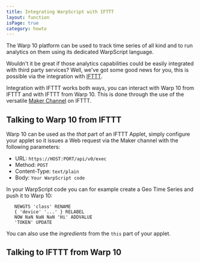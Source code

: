 ```yaml
---
title: Integrating WarpScript with IFTTT
layout: function
isPage: true
category: howto
---
```


The Warp 10 platform can be used to track time series of all kind and to run analytics on them using its dedicated WarpScript language.

Wouldn't it be great if those analytics capabilities could be easily integrated with third party services? Well, we've got some good news for you, this is possible via the integration with [IFTTT](https://ifttt.com/).

Integration with IFTTT works both ways, you can interact with Warp 10 from IFTTT and with IFTTT from Warp 10. This is done through the use of the versatile [Maker Channel](https://ifttt.com/maker) on IFTTT.

## Talking to Warp 10 from IFTTT ##

Warp 10 can be used as the *that* part of an IFTTT Applet, simply configure your applet so it issues a Web request via the Maker channel with the following parameters:

* URL: `https://HOST:PORT/api/v0/exec`
* Method: `POST`
* Content-Type: `text/plain`
* Body: `Your WarpScript code`

In your WarpScript code you can for example create a Geo Time Series and push it to Warp 10:

```
   NEWGTS 'class' RENAME
   { 'device' '...' } RELABEL
   NOW NaN NaN NaN 'Hi' ADDVALUE
   'TOKEN' UPDATE
```

You can also use the *ingredients* from the `this` part of your applet.

## Talking to IFTTT from Warp 10 ##

